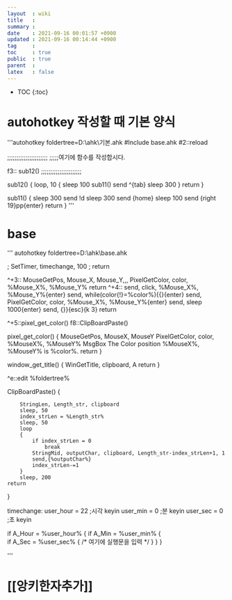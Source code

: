 ```yaml
---
layout  : wiki
title   : 
summary : 
date    : 2021-09-16 00:01:57 +0900
updated : 2021-09-16 00:14:44 +0900
tag     : 
toc     : true
public  : true
parent  : 
latex   : false
---
```

* TOC
{:toc}

# autohotkey 작성할 때 기본 양식 

'''autohotkey
foldertree=D:\ahk\기본.ahk
#Include base.ahk
#2::reload

;;;;;;;;;;;;;;;;;;;;;;
;;;;;여기에 함수를 작성합시다.

f3:: sub12()
;;;;;;;;;;;;;;;;;;;;;;

sub12()
{
	loop, 10
	{
		sleep 100
		sub11()
		send ^{tab}
		sleep 300
	}
	return
}

sub11()
{
	sleep 300
	send !d
	sleep 300
	send {home}
	sleep 100
	send {right 19}pp{enter}
	return
}
'''

# base

''' autohotkey
foldertree=D:\ahk\base.ahk

; SetTimer, timechange, 100
; return

^+3::
	MouseGetPos, Mouse_X, Mouse_Y,,,
	PixelGetColor, color, %Mouse_X%, %Mouse_Y%
	return
^+4::
    send, click, %Mouse_X%, %Mouse_Y%{enter}
	send, while(color{!}=%color%){{}{enter}
    send,     PixelGetColor, color, %Mouse_X%, %Mouse_Y%{enter}
	send, sleep 1000{enter}
	send, {}}{esc}{k 3}
	return
	
^+5::pixel_get_color()
f8::ClipBoardPaste()


pixel_get_color()
{
	MouseGetPos, MouseX, MouseY
	PixelGetColor, color, %MouseX%, %MouseY%
	MsgBox The Color position %MouseX%, %MouseY% is %color%.
	return
}

window_get_title()
{
	WinGetTitle, clipboard, A
	return
}

^e::edit %foldertree%

ClipBoardPaste()
{

		StringLen, Length_str, clipboard
		sleep, 50
		index_strLen = %Length_str%
		sleep, 50
		loop
		{
			if index_strLen = 0
				break
			StringMid, outputChar, clipboard, Length_str-index_strLen+1, 1
			send,{%outputChar%}
			index_strLen-=1
		}
		sleep, 200
	return
}



timechange:
user_hour = 22		;시각 keyin
user_min = 0		;분 keyin
user_sec = 0		;초 keyin

if A_Hour = %user_hour%
{
	if A_Min = %user_min%
	{					
		if A_Sec = %user_sec%
		{
			/*
			   여기에 실행문을 입력
			   */
		}
	}
}

'''
# [[앙키한자추가]]

